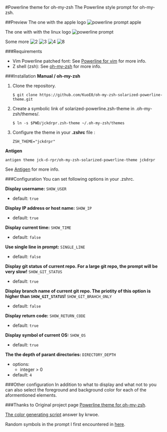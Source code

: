 #Powerline theme for oh-my-zsh
The Powerline style prompt for oh-my-zsh.

##Preview
The one with the apple logo
![powerline prompt apple](https://raw.github.com/jck-d-rpr/powerline-train/master/previews/preview-apple-logo.png)

The one with with the linux logo
![powerline prompt](https://raw.github.com/jck-d-rpr/powerline-train/master/previews/preview.png)

Some more
![2](https://raw.github.com/jck-d-rpr/powerline-train/master/previews/preview-2.png)
![3](https://raw.github.com/jck-d-rpr/powerline-train/master/previews/preview-3.png)
![4](https://raw.github.com/jck-d-rpr/powerline-train/master/previews/preview-4.png)
![8](https://raw.github.com/jck-d-rpr/powerline-train/master/previews/preview-8.png)

###Requirements
- Vim Powerline patched font: See [Powerline for vim](https://github.com/Lokaltog/vim-powerline.git) for more info.
- Z shell (zsh): See [oh-my-zsh](https://github.com/robbyrussell/oh-my-zsh) for more info.

###Installation
**Manual / oh-my-zsh**

1. Clone the repository.

	```
	$ git clone https://github.com/KuoE0/oh-my-zsh-solarized-powerline-theme.git
	```

2. Create a symbolic link of solarized-powerline.zsh-theme in .oh-my-zsh/themes/.
	
	```
	$ ln -s $PWD/jckdrpr.zsh-theme ~/.oh-my-zsh/themes
	```

3. Configure the theme in your **.zshrc** file :

	```
	ZSH_THEME="jckdrpr"
	```

**Antigen**

```
antigen theme jck-d-rpr/oh-my-zsh-solarized-powerline-theme jckdrpr
```

See [Antigen](https://github.com/zsh-users/antigen) for more info.


###Configuration
You can set following options in your .zshrc.

**Display username:** `SHOW_USER`
- default: `true`


**Display IP address or host name:** `SHOW_IP`
- default: `true`

**Display current time:** `SHOW_TIME`
- default: `false`

**Use single line in prompt:** `SINGLE_LINE`
- default: `false`

**Display git status of current repo. For a large git repo, the prompt will be very slow!** `SHOW_GIT_STATUS`
- default: `true`

**Display branch name of current git repo. The priotity of this option is higher than `SHOW_GIT_STATUS`!** `SHOW_GIT_BRAHCH_ONLY`
- default: `false`

**Display return code:** `SHOW_RETURN_CODE`
- default: `true`

**Display symbol of current OS:** `SHOW_OS`
- default: `true`

**The the depth of parant directories:** `DIRECTORY_DEPTH`
- options:
	- integer > 0
- default: `4`

###Other configuration
In addition to what to display and what not to you can also select the foreground and background color for each of the aformentioned elements.

###Thanks to
Original project page [Powerline theme for oh-my-zsh](https://github.com/KuoE0/oh-my-zsh-solarized-powerline-theme).

[The color generating script](http://unix.stackexchange.com/questions/124407/what-color-codes-can-i-use-in-my-ps1-prompt) answer by krwoe.

Random symbols in the prompt I first encountered in [here](https://github.com/narendraj9/dotfiles).
